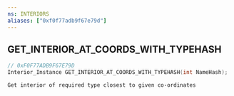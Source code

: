 ```yaml
---
ns: INTERIORS
aliases: ["0xf0f77adb9f67e79d"]
---
```

## GET_INTERIOR_AT_COORDS_WITH_TYPEHASH

```c
// 0xF0F77ADB9F67E79D
Interior_Instance GET_INTERIOR_AT_COORDS_WITH_TYPEHASH(int NameHash);
```

```
Get interior of required type closest to given co-ordinates
```
